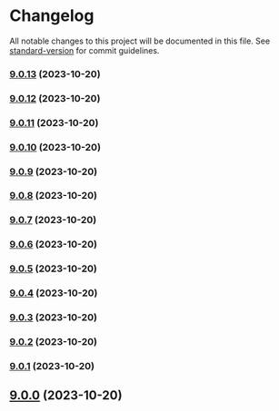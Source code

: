 # Changelog

All notable changes to this project will be documented in this file. See [standard-version](https://github.com/conventional-changelog/standard-version) for commit guidelines.

### [9.0.13](https://github.com/alex-lit/lint-kit/compare/v9.0.11...v9.0.13) (2023-10-20)

### [9.0.12](https://github.com/alex-lit/lint-kit/compare/v9.0.11...v9.0.12) (2023-10-20)

### [9.0.11](https://github.com/alex-lit/lint-kit/compare/v9.0.10...v9.0.11) (2023-10-20)

### [9.0.10](https://github.com/alex-lit/lint-kit/compare/v9.0.9...v9.0.10) (2023-10-20)

### [9.0.9](https://github.com/alex-lit/lint-kit/compare/v9.0.8...v9.0.9) (2023-10-20)

### [9.0.8](https://github.com/alex-lit/lint-kit/compare/v9.0.6...v9.0.8) (2023-10-20)

### [9.0.7](https://github.com/alex-lit/lint-kit/compare/v9.0.6...v9.0.7) (2023-10-20)

### [9.0.6](https://github.com/alex-lit/lint-kit/compare/v9.0.5...v9.0.6) (2023-10-20)

### [9.0.5](https://github.com/alex-lit/lint-kit/compare/v9.0.4...v9.0.5) (2023-10-20)

### [9.0.4](https://github.com/alex-lit/lint-kit/compare/v9.0.3...v9.0.4) (2023-10-20)

### [9.0.3](https://github.com/alex-lit/lint-kit/compare/v9.0.2...v9.0.3) (2023-10-20)

### [9.0.2](https://github.com/alex-lit/lint-kit/compare/v2.0.2...v9.0.2) (2023-10-20)

### [9.0.1](https://github.com/alex-lit/lint-kit/compare/v38.0.0...v9.0.1) (2023-10-20)

## [9.0.0](https://github.com/alex-lit/lint-kit/compare/v68.0.0...v9.0.0) (2023-10-20)

